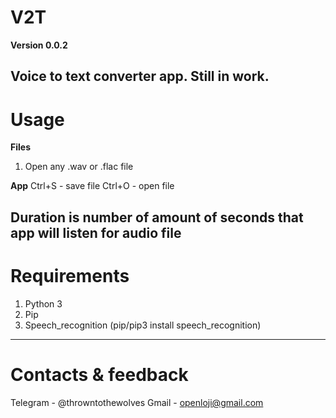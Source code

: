 # V2T
**Version 0.0.2**

Voice to text converter app. Still in work.
---
# Usage

**Files**
1. Open any .wav or .flac file

**App**
Ctrl+S - save file
Ctrl+O - open file

Duration is number of amount of seconds that app will listen for audio file
---
# Requirements

1. Python 3
2. Pip
3. Speech_recognition (pip/pip3 install speech_recognition)
---
# Contacts & feedback
Telegram - @throwntothewolves
Gmail - <openloji@gmail.com>
